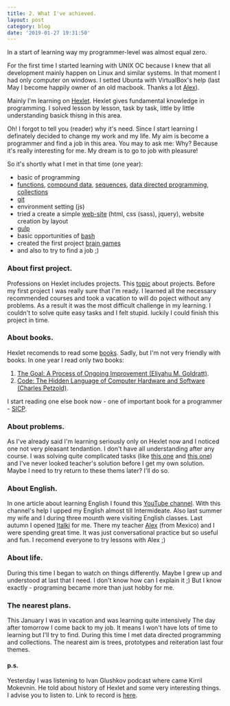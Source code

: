 ```yaml
---
title: 2. What I've achieved.
layout: post
category: blog
date: '2019-01-27 19:31:50'
---
```


In a start of learning way my programmer-level was almost equal zero.

For the first time I started learning with UNIX OC because I knew that all development
mainly happen on Linux and similar systems. In that moment I had only computer on windows. I setted Ubunta with VirtualBox's help (last May I become happily owner of an old macbook. Thanks a lot [Alex](https://vk.com/id4417964)).

Mainly I'm learning on [Hexlet](https://ru.hexlet.io/).  Hexlet gives fundamental knowledge in programming. I solved lesson by lesson, task by task, little by little understanding basick thisng in this area. 

Oh! I forgot to tell you (reader) why it's need. Since I start learning I definately decided to change my work and my life. My aim is become a programmer and find a job in this area. You may to ask me: Why? Because it's really interesting for me. My dream is to go to job with pleasure!

So it's shortly what I met in that time (one year):
* basic of programming
* [functions](https://ru.hexlet.io/courses/js-functions), [compound data](https://ru.hexlet.io/courses/compound_data), [sequences](https://ru.hexlet.io/courses/sequences), [data directed programming](https://ru.hexlet.io/courses/ddp), [collections](https://ru.hexlet.io/courses/js_collections)
* [git](https://ru.wikipedia.org/wiki/Git)
* environment setting (js)
* tried a create a simple [web-site](http://irinaivochkina.info/) (html, css (sass), jquery), website creation by layout
* [gulp](https://gulpjs.com/)
* basic opportunities of [bash](https://ru.wikipedia.org/wiki/Bash)
* created the first project [brain games](https://github.com/nikitaivochkin/project-lvl1-s280)
* and also to try to find a job ;)

### About first project.
Professions on Hexlet includes projects. This [topic](https://help.hexlet.io/article/29-projects) about projects. 
Before my first project I was really sure that I'm ready. I learned all the necessary recommended courses and took a vacation to will do poject without any problems. 
As a result it was the most difficult challenge in my learning. I couldn't to solve quite easy tasks and I felt stupid. luckily I could finish this project in time. 

### About books.

Hexlet recomends to read some [books](https://ru.hexlet.io/pages/recommended-books). Sadly, but I'm not very friendly with books. In one year I read only two books: 
1. [The Goal: A Process of Ongoing Improvement (Eliyahu M. Goldratt)](https://www.ozon.ru/context/detail/id/28347106/).
2. [Code: The Hidden Language of Computer Hardware and Software (Charles Petzold)](https://www.ozon.ru/context/detail/id/125884/).

I start reading one else book now - one of important book for a programmer - [SICP](https://www.ozon.ru/context/detail/id/5322055/).

### About problems.
As I've already said I'm learning seriously only on Hexlet now and I noticed one not very pleasant tendantion. I don't have all understanding after any course. I was solving quite complicated tasks (like [this one](https://ru.hexlet.io/challenges/js_sequences_queens) and [this one](https://ru.hexlet.io/challenges/js_sequences_hierarchy)) and I've never looked teacher's solution before I get my own solution. Maybe I need to try return to these thems later? I'll do so.

### About English.
In one article about learning English I found this [YouTube channel](https://www.youtube.com/channel/UC_J8gecUO4gsesLXbXfjnNg). With this channel's help I upped my English almost till Intermideate. Also last summer my wife and I during three mounth were visiting English classes. Last autumn I opened [Italki](https://www.italki.com) for me. There my teacher [Alex](https://beta.italki.com/teacher/4630981) (from Mexico) and I were spending great time. It was just conversational practice but so useful and fun. I recomend everyone to try lessons with Alex ;)

### About life.

During this time I began to watch on things differently. Maybe I grew up and understood at last that I need. I don't know how can I explain it ;) 
But I know exactly - programing became more than just hobby for me.

### The nearest plans.

This January I was in vacation and was learning quite intensively The day after tomorrow I come back to my job. It means I won't have lots of time to learning but I'll try to find. During this time I met data directed programming and collections. The nearest aim is trees, prototypes and reiteration last four themes.

#### p.s. 
Yesterday I was listening to Ivan Glushkov podcast where came Kirril Mokevnin. He told about history of Hexlet and some very interesting things. I advise you to listen to. Link to record is [here](https://devzen.ru/episode-0226/).